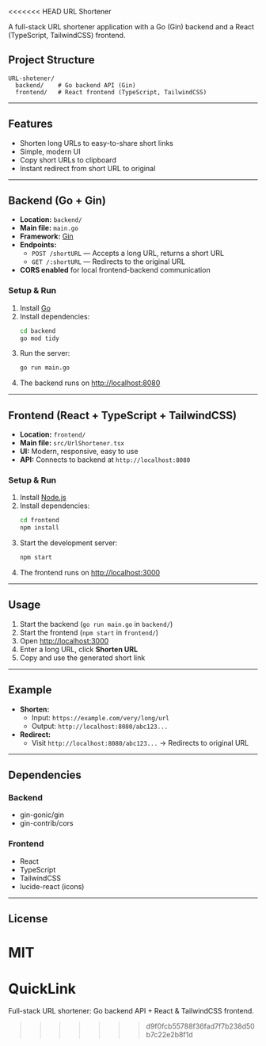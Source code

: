 <<<<<<< HEAD
URL Shortener

A full-stack URL shortener application with a Go (Gin) backend and a React (TypeScript, TailwindCSS) frontend.

## Project Structure

```
URL-shotener/
  backend/    # Go backend API (Gin)
  frontend/   # React frontend (TypeScript, TailwindCSS)
```

---

## Features

- Shorten long URLs to easy-to-share short links
- Simple, modern UI
- Copy short URLs to clipboard
- Instant redirect from short URL to original

---

## Backend (Go + Gin)

- **Location:** `backend/`
- **Main file:** `main.go`
- **Framework:** [Gin](https://github.com/gin-gonic/gin)
- **Endpoints:**
  - `POST /shortURL` — Accepts a long URL, returns a short URL
  - `GET /:shortURL` — Redirects to the original URL
- **CORS enabled** for local frontend-backend communication

### Setup & Run

1. Install [Go](https://golang.org/dl/)
2. Install dependencies:
   ```sh
   cd backend
   go mod tidy
   ```
3. Run the server:
   ```sh
   go run main.go
   ```
4. The backend runs on [http://localhost:8080](http://localhost:8080)

---

## Frontend (React + TypeScript + TailwindCSS)

- **Location:** `frontend/`
- **Main file:** `src/UrlShortener.tsx`
- **UI:** Modern, responsive, easy to use
- **API:** Connects to backend at `http://localhost:8080`

### Setup & Run

1. Install [Node.js](https://nodejs.org/)
2. Install dependencies:
   ```sh
   cd frontend
   npm install
   ```
3. Start the development server:
   ```sh
   npm start
   ```
4. The frontend runs on [http://localhost:3000](http://localhost:3000)

---

## Usage

1. Start the backend (`go run main.go` in `backend/`)
2. Start the frontend (`npm start` in `frontend/`)
3. Open [http://localhost:3000](http://localhost:3000)
4. Enter a long URL, click **Shorten URL**
5. Copy and use the generated short link

---

## Example

- **Shorten:**
  - Input: `https://example.com/very/long/url`
  - Output: `http://localhost:8080/abc123...`
- **Redirect:**
  - Visit `http://localhost:8080/abc123...` → Redirects to original URL

---

## Dependencies

### Backend
- gin-gonic/gin
- gin-contrib/cors

### Frontend
- React
- TypeScript
- TailwindCSS
- lucide-react (icons)

---

## License

MIT 
=======
# QuickLink
 Full-stack URL shortener: Go backend API + React &amp; TailwindCSS frontend.
>>>>>>> d9f0fcb55788f36fad7f7b238d50b7c22e2b8f1d
